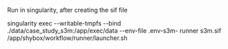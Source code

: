 Run in singularity, after creating the sif file

singularity exec --writable-tmpfs --bind ./data/case_study_s3m:/app/exec/data --env-file .env-s3m-
runner s3m.sif /app/shybox/workflow/runner/launcher.sh